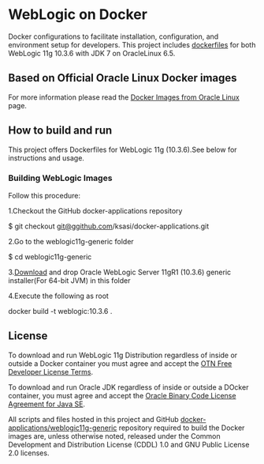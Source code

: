 WebLogic on Docker
===============
Docker configurations to facilitate installation, configuration, and environment setup for developers. This project includes [dockerfiles](weblogic11g-generic/) for both WebLogic 11g 10.3.6 with JDK 7 on OracleLinux 6.5.

## Based on Official Oracle Linux Docker images
For more information please read the [Docker Images from Oracle Linux](https://registry.hub.docker.com/_/oraclelinux/) page.

## How to build and run
This project offers Dockerfiles for WebLogic 11g (10.3.6).See below for instructions and usage.

### Building WebLogic Images

Follow this procedure:

1.Checkout the GitHub docker-applications repository

$ git checkout git@ggithub.com/ksasi/docker-applications.git

2.Go to the weblogic11g-generic folder

$ cd weblogic11g-generic

3.[Download](http://www.oracle.com/technetwork/middleware/weblogic/downloads/wls-main-097127.html) and drop Oracle WebLogic Server 11gR1 (10.3.6) generic installer(For 64-bit JVM) in this folder

4.Execute the following as root

docker build -t weblogic:10.3.6 .


## License
To download and run WebLogic 11g Distribution regardless of inside or outside a Docker container you must agree and accept the [OTN Free Developer License Terms](http://www.oracle.com/technetwork/licenses/wls-dev-license-1703567.html).

To download and run Oracle JDK regardless of inside or outside a DOcker container, you must agree and accept the [Oracle Binary Code License Agreement for Java SE](http://www.oracle.com/technetwork/java/javase/terms/license/index.html).

All scripts and files hosted in this project and GitHub [docker-applications/weblogic11g-generic](./) repository required to build the Docker images are, unless otherwise noted, released under the Common Development and Distribution License (CDDL) 1.0 and GNU Public License 2.0 licenses.